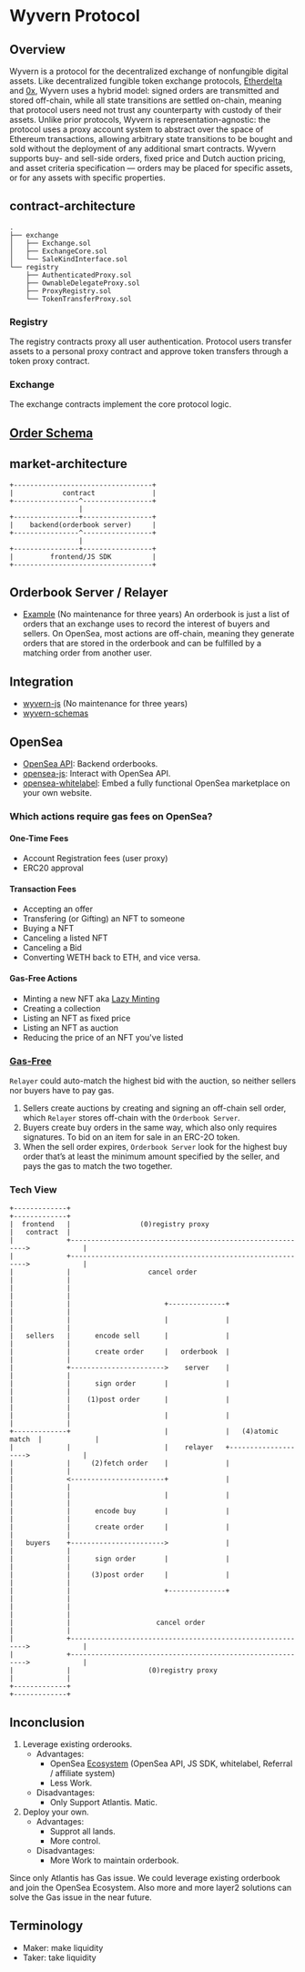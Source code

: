 # Wyvern Protocol

## Overview

Wyvern is a protocol for the decentralized exchange of nonfungible digital assets. Like decentralized fungible token exchange protocols, [Etherdelta](https://etherdelta.com) and [0x](https://0xproject.com), Wyvern uses a hybrid model: signed orders are transmitted and stored off-chain, while all state transitions are settled on-chain, meaning that protocol users need not trust any counterparty with custody of their assets. Unlike prior protocols, Wyvern is representation-agnostic: the protocol uses a proxy account system to abstract over the space of Ethereum transactions, allowing arbitrary state transitions to be bought and sold without the deployment of any additional smart contracts. Wyvern supports buy- and sell-side orders, fixed price and Dutch auction pricing, and asset criteria specification — orders may be placed for specific assets, or for any assets with specific properties.

## contract-architecture
```
.
├── exchange
│   ├── Exchange.sol
│   ├── ExchangeCore.sol
│   └── SaleKindInterface.sol
└── registry
    ├── AuthenticatedProxy.sol
    ├── OwnableDelegateProxy.sol
    ├── ProxyRegistry.sol
    └── TokenTransferProxy.sol
```

### Registry

The registry contracts proxy all user authentication. Protocol users transfer assets to a personal proxy contract and approve token transfers through a token proxy contract. 

### Exchange

The exchange contracts implement the core protocol logic. 

## [Order Schema](./order-schema.md)

## market-architecture

```
+----------------------------------+
|            contract              |
+----------------^-----------------+
                 |
+----------------+-----------------+
|    backend(orderbook server)     |
+----------------^-----------------+
                 |
+----------------+-----------------+
|         frontend/JS SDK          |
+----------------------------------+
```

## Orderbook Server / Relayer
* [Example](https://github.com/ProjectWyvern/example-orderbook-server) (No maintenance for three years)
An orderbook is just a list of orders that an exchange uses to record the interest of buyers and sellers. On OpenSea, most actions are off-chain, meaning they generate orders that are stored in the orderbook and can be fulfilled by a matching order from another user.

## Integration
* [wyvern-js](https://github.com/ProjectWyvern/wyvern-js) (No maintenance for three years) 
* [wyvern-schemas](https://github.com/ProjectWyvern/wyvern-schemas.git)

## OpenSea
* [OpenSea API](https://docs.opensea.io/reference#api-overview): Backend orderbooks.
* [opensea-js](https://github.com/ProjectOpenSea/opensea-js): Interact with OpenSea API. 
* [opensea-whitelabel](https://github.com/ProjectOpenSea/opensea-whitelabel): Embed a fully functional OpenSea marketplace on your own website.

### Which actions require gas fees on OpenSea?

#### One-Time Fees
* Account Registration fees (user proxy)
* ERC20 approval

#### Transaction Fees
- Accepting an offer
- Transfering (or Gifting) an NFT to someone
- Buying a NFT
- Canceling a listed NFT
- Canceling a Bid
- Converting WETH back to ETH, and vice versa.

#### Gas-Free Actions
- Minting a new NFT aka [Lazy Minting](https://opensea.io/blog/announcements/introducing-the-collection-manager/)
- Creating a collection
- Listing an NFT as fixed price
- Listing an NFT as auction
- Reducing the price of an NFT you've listed 

### [Gas-Free](https://medium.com/opensea/introducing-ebay-style-auctions-for-crypto-collectibles-47ba856155de)
`Relayer` could auto-match the highest bid with the auction, so neither sellers nor buyers have to pay gas.
1. Sellers create auctions by creating and signing an off-chain sell order, which `Relayer` stores off-chain with the `Orderbook Server`. 
2. Buyers create buy orders in the same way, which also only requires signatures. To bid on an item for sale in an ERC-2O token.
3. When the sell order expires, `Orderbook Server` look for the highest buy order that’s at least the minimum amount specified by the seller, and pays the gas to match the two together. 

### Tech View
```
+-------------+                                                           +-------------+
|  frontend   |                 (0)registry proxy                         |   contract  |
|             +----------------------------------------------------------->             |
|             +----------------------------------------------------------->             |
|             |                   cancel order                            |             |
|             |                                                           |             |
|             |                       +--------------+                    |             |
|             |                       |              |                    |             |
|   sellers   |      encode sell      |              |                    |             |
|             |      create order     |   orderbook  |                    |             |
|             +----------------------->    server    |                    |             |
|             |      sign order       |              |                    |             |
|             |    (1)post order      |              |                    |             |
|             |                       |              |                    |             |
+-------------+                       |              |   (4)atomic match  |             |
|             |                       |    relayer   +-------------------->             |
|             |     (2)fetch order    |              |                    |             |
|             <-----------------------+              |                    |             |
|             |                       |              |                    |             |
|             |      encode buy       |              |                    |             |
|             |      create order     |              |                    |             |
|   buyers    +----------------------->              |                    |             |
|             |      sign order       |              |                    |             |
|             |     (3)post order     |              |                    |             |
|             |                       +--------------+                    |             |
|             |                                                           |             |
|             |                     cancel order                          |             |
|             +----------------------------------------------------------->             |
|             +----------------------------------------------------------->             |
|             |                   (0)registry proxy                       |             |
+-------------+                                                           +-------------+
```
## Inconclusion
1. Leverage existing orderooks.
	* Advantages:
		- OpenSea [Ecosystem](https://docs.opensea.io/docs/opensea-presale) (OpenSea API, JS SDK, whitelabel, Referral / affiliate system)
		- Less Work.
	* Disadvantages:
		- Only Support Atlantis. Matic.
2. Deploy your own.
	* Advantages:
		- Supprot all lands.
		- More control.
	* Disadvantages:
		- More Work to maintain orderbook.

Since only Atlantis has Gas issue. We could leverage existing orderbook and join the OpenSea Ecosystem. Also more and more layer2 solutions can solve the Gas issue in the near future.

## Terminology
* Maker: make liquidity
* Taker: take liquidity
